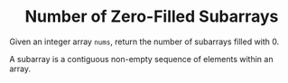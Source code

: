 ﻿<h1 align="center">Number of Zero-Filled Subarrays</h1>

Given an integer array `nums`, return the number of subarrays filled with 0.

A subarray is a contiguous non-empty sequence of elements within an array.

 